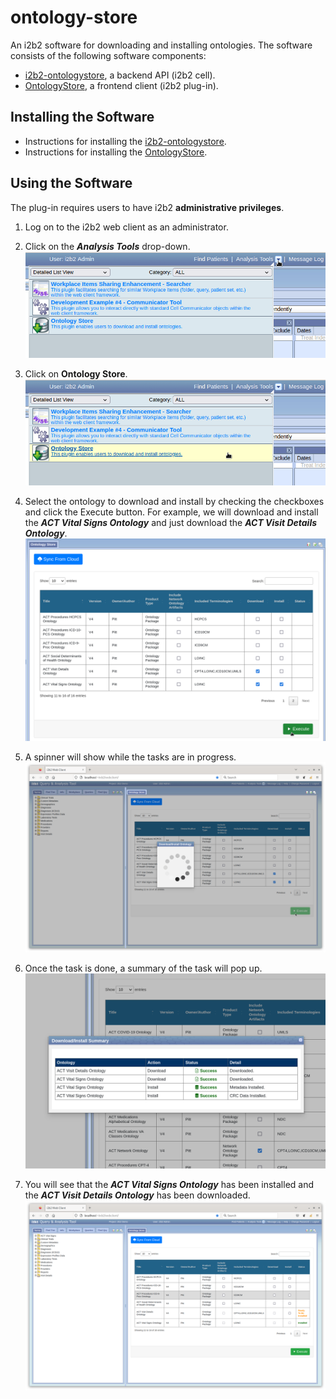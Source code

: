 # ontology-store

An i2b2 software for downloading and installing ontologies.  The software consists of the following software components:

- [i2b2-ontologystore](cell/README.md), a backend API (i2b2 cell).
- [OntologyStore](plugin/README.md), a frontend client (i2b2 plug-in).


## Installing the Software

- Instructions for installing the [i2b2-ontologystore](cell/README.md).
- Instructions for installing the  [OntologyStore](plugin/README.md).

## Using the Software

The plug-in requires users to have i2b2 **administrative privileges**.

1. Log on to the i2b2 web client as an administrator.

2. Click on the ***Analysis Tools*** drop-down.
![Select Analysis Tools](img/select_analysis_tool.png)

3. Click on **Ontology Store**.
![Select Ontology Store](img/select_ontologystore.png)

4. Select the ontology to download and install by checking the checkboxes and click the Execute button.  For example, we will download and install the ***ACT Vital Signs Ontology*** and just download the ***ACT Visit Details Ontology***.
![Select Ontologies](img/select_ontologies.png)

5. A spinner will show while the tasks are in progress.
![In Progress](img/in_progress.png)

6. Once the task is done, a summary of the task will pop up.
![Summary Status](img/summary_message.png)

7. You will see that the ***ACT Vital Signs Ontology*** has been installed and the ***ACT Visit Details Ontology*** has been downloaded.
![Ontology Downloaded and Installed](img/ontology_installed.png)
